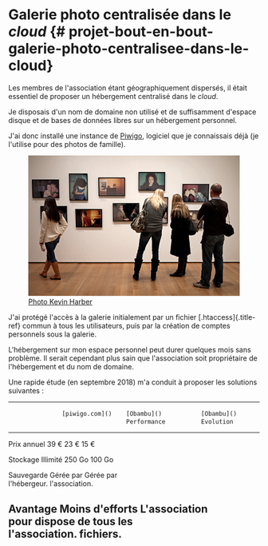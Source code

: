 # Galerie photo centralisée dans le *cloud* {# projet-bout-en-bout-galerie-photo-centralisee-dans-le-cloud}

Les membres de l\'association étant géographiquement dispersés, il était
essentiel de proposer un hébergement centralisé dans le *cloud*.

Je disposais d\'un nom de domaine non utilisé et de suffisamment
d\'espace disque et de bases de données libres sur un hébergement
personnel.

J\'ai donc installé une instance de [Piwigo](), logiciel que je
connaissais déjà (je l\'utilise pour des photos de famille).

<figure>
<img src="graphics/galerie-photo.jpg"
alt="graphics/galerie-photo.jpg" />
<figcaption><a href="">Photo Kevin Harber</a></figcaption>
</figure>

J\'ai protégé l\'accès à la galerie initialement par un fichier
[.htaccess]{.title-ref} commun à tous les utilisateurs, puis par la
création de comptes personnels sous la galerie.

L\'hébergement sur mon espace personnel peut durer quelques mois sans
problème. Il serait cependant plus sain que l\'association soit
propriétaire de l\'hébergement et du nom de domaine.

Une rapide étude (en septembre 2018) m\'a conduit à proposer les
solutions suivantes :

  ------------------------------------------------------------------------
                   [piwigo.com]()    [Obambu]()           [Obambu]()
                                     Performance          Evolution
  ---------------- ----------------- -------------------- ----------------
  Prix annuel      39 €              23 €                 15 €

  Stockage         Illimité          250 Go               100 Go

  Sauvegarde       Gérée par         Gérée par            
                   l\'hébergeur.     l\'association.      

  Avantage         Moins d\'efforts  L\'association       
                   pour              dispose de tous les  
                   l\'association.   fichiers.            
  ------------------------------------------------------------------------
